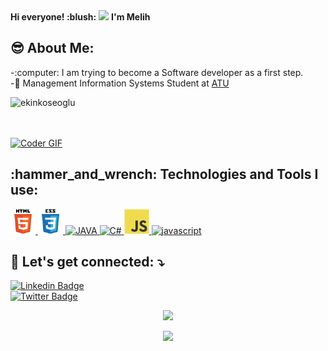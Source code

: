 <abc>
  <strong>Hi everyone! :blush:</strong>  <img src="https://user-images.githubusercontent.com/42378118/110234147-e3259600-7f4e-11eb-95be-0c4047144dea.gif" width="30">
  <strong>I'm Melih</strong> 
 <h2 align="left"> 😎  About Me:</h2> 
-:computer: I am trying to become a Software developer as a first step. <br>
 -🎒 Management Information Systems Student at  <a href="https://www.atu.edu.tr/#!/" target="_blank"> ATU  </a>
 

<p align="left"> <img src="https://komarev.com/ghpvc/?username=melihmerall&label=Profile%20views&color=0e75b6&style=flat" alt="ekinkoseoglu" /> </p>
  <br> <br> <a href="https://giphy.com/" target="_blank" ><img src="https://media.giphy.com/media/NHvv0Bo3oGq1eTBDd1/giphy.gif" target="_blank" alt="Coder GIF" width="400"></a>
 </abc>
 
  
  <h2 align="left">:hammer_and_wrench: Technologies and Tools I use:</h2>
<p align="left">
      <a href="https://www.w3schools.com/html/" target="_blank"> <img src="https://raw.githubusercontent.com/devicons/devicon/master/icons/html5/html5-original-wordmark.svg" alt="html5" width="40" height="40"/> </a>
    <a href="https://www.w3schools.com/css/default.asp" target="_blank"> <img src="https://raw.githubusercontent.com/devicons/devicon/master/icons/css3/css3-original-wordmark.svg" alt="css3" width="40" height="40"/> </a>
    <a href="https://www.w3schools.com/java/default.asp" target="_blank"> <img src="https://icons.iconarchive.com/icons/dakirby309/simply-styled/256/Java-icon.png" alt="JAVA" width="40" height="40"/> </a>
    <a href="https://www.w3schools.com/cs/default.asp" target="_blank"> <img src="https://camo.githubusercontent.com/8d56e87edf99e89bfc457cd62462e0b7aae19e6b197b1df5c542d474d8d76f81/68747470733a2f2f646576656c6f7065722e6665646f726170726f6a6563742e6f72672f7374617469632f6c6f676f2f6373686172702e706e67" alt="C#" width="40" height="40"/> </a>
      <a href="https://developer.mozilla.org/en-US/docs/Web/JavaScript" target="_blank"> <img src="https://raw.githubusercontent.com/devicons/devicon/master/icons/javascript/javascript-original.svg" alt="javascript" width="40" height="40"/> </a>
       <a href="https://www.w3schools.com/python/" target="_blank"> <img src="https://img.icons8.com/color/48/000000/python--v2.png" alt="javascript" width="40" height="40"/> </a>
 <h2 align="left">💙 Let's get connected: ⤵️</h2>
<h>



[![Linkedin Badge](https://img.shields.io/badge/-melihmerall-blue?style=flat-square&logo=Linkedin&logoColor=white&link=https://www.linkedin.com/in/codewithmelih/)](https://www.linkedin.com/in/melihmerall/) <br> [![Twitter Badge](https://img.shields.io/badge/-@melihmerall-1ca0f1?style=flat-square&labelColor=1ca0f1&logo=twitter&logoColor=white&link=https://twitter.com/codewithmelih)](https://twitter.com/codewithmelih) <br> 

<p align="center" id="top-langs">
  <img src="https://github-readme-stats.vercel.app/api/top-langs/?username=melihmerall&layout=compact&title_color=03ADDF&bg_color=0D1117&text_color=fafafa">
</p>

<p align="center" id="github-resume-status">
  <img src="https://github-readme-stats.vercel.app/api?username=melihmerall&theme=vue&show_icons=true&icon_color=03ADDF&title_color=03ADDF&bg_color=0D1117&text_color=fafafa">
</p>
